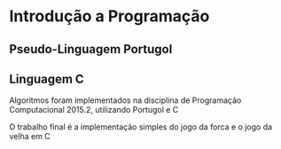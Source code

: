 # Introdução a Programação

## Pseudo-Linguagem Portugol
## Linguagem C

Algoritmos foram implementados na disciplina de Programação Computacional 2015.2, utilizando Portugol e C

O trabalho final é a implementação simples do jogo da forca e o jogo da velha em C
